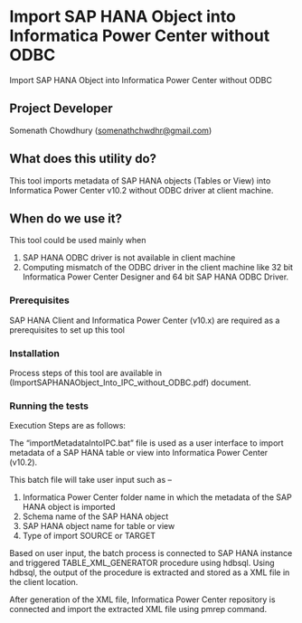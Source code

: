 # Import SAP HANA Object into Informatica Power Center without ODBC

Import SAP HANA Object into Informatica Power Center without ODBC

## Project Developer
Somenath Chowdhury (somenathchwdhr@gmail.com)

## What does this utility do?
This tool imports metadata of SAP HANA objects (Tables or View) into Informatica Power Center v10.2 without ODBC driver at client machine.

## When do we use it?
This tool could be used mainly when

1. SAP HANA ODBC driver is not available in client machine
2. Computing mismatch of the ODBC driver in the client machine like 32 bit Informatica Power Center Designer and 64 bit SAP HANA ODBC Driver.

### Prerequisites
SAP HANA Client and Informatica Power Center (v10.x) are required as a prerequisites to set up this tool

### Installation
Process steps of this tool are available in (ImportSAPHANAObject_Into_IPC_without_ODBC.pdf) document.

### Running the tests

Execution Steps are as follows:

The “importMetadataIntoIPC.bat” file is used as a user interface to import metadata of a SAP HANA
table or view into Informatica Power Center (v10.2).

This batch file will take user input such as –
1. Informatica Power Center folder name in which the metadata of the SAP HANA object is imported
2. Schema name of the SAP HANA object
3. SAP HANA object name for table or view
4. Type of import SOURCE or TARGET

Based on user input, the batch process is connected to SAP HANA instance and triggered 
TABLE_XML_GENERATOR procedure using hdbsql. Using hdbsql, the output of the procedure is extracted and stored as a XML file in the client location.

After generation of the XML file, Informatica Power Center repository is connected and import the
extracted XML file using pmrep command.​
